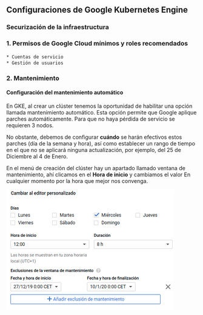 ## Configuraciones de Google Kubernetes Engine

### Securización de la infraestructura

### 1.  Permisos de Google Cloud mínimos y roles recomendados
    * Cuentas de servicio
    * Gestión de usuarios

### 2.  Mantenimiento


#### Configuración del mantenimiento automático

En GKE, al crear un clúster tenemos la oportunidad de habilitar una opción llamada mantenimiento automático. Esta opción
permite que Google aplique parches automáticamente. Para que no haya pérdida de servicio se requieren 3 nodos.

No obstante, debemos de configurar **cuándo** se harán efectivos estos parches (día de la semana y hora), así como establecer
un rango de tiempo en el que no se aplicará ninguna actualización, por ejemplo, del 25 de Diciembre al 4 de Enero.

En el menú de creación del clúster hay un apartado llamado ventana de mantenimiento, ahí clicamos en el **Hora de inicio** y
cambiamos el valor En cualquier momento por la hora que mejor nos convenga.

![horario](imagenes/horario.png)